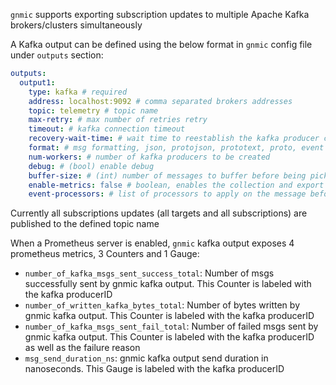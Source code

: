 `gnmic` supports exporting subscription updates to multiple Apache Kafka brokers/clusters simultaneously

A Kafka output can be defined using the below format in `gnmic` config file under `outputs` section:

```yaml
outputs:
  output1:
    type: kafka # required
    address: localhost:9092 # comma separated brokers addresses
    topic: telemetry # topic name
    max-retry: # max number of retries retry
    timeout: # kafka connection timeout
    recovery-wait-time: # wait time to reestablish the kafka producer connection after a failure
    format: # msg formatting, json, protojson, prototext, proto, event
    num-workers: # number of kafka producers to be created 
    debug: # (bool) enable debug
    buffer-size: # (int) number of messages to buffer before being picked up by the workers
    enable-metrics: false # boolean, enables the collection and export (via prometheus) of output specific metrics
    event-processors: # list of processors to apply on the message before writing
```

Currently all subscriptions updates (all targets and all subscriptions) are published to the defined topic name

When a Prometheus server is enabled, `gnmic` kafka output exposes 4 prometheus metrics, 3 Counters and 1 Gauge:

* `number_of_kafka_msgs_sent_success_total`: Number of msgs successfully sent by gnmic kafka output. This Counter is labeled with the kafka producerID
* `number_of_written_kafka_bytes_total`: Number of bytes written by gnmic kafka output. This Counter is labeled with the kafka producerID
* `number_of_kafka_msgs_sent_fail_total`: Number of failed msgs sent by gnmic kafka output. This Counter is labeled with the kafka producerID as well as the failure reason
* `msg_send_duration_ns`: gnmic kafka output send duration in nanoseconds. This Gauge is labeled with the kafka producerID